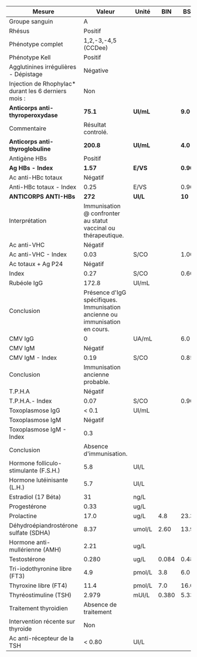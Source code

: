 |                       Mesure                       |                                   Valeur                                  |  Unité  | BIN |   BSN  |
|----------------------------------------------------|---------------------------------------------------------------------------|---------|-----|--------|
|                   Groupe sanguin                   |                                     A                                     |         |     |        |
|                       Rhésus                       |                                  Positif                                  |         |     |        |
|                  Phénotype complet                 |                            1,2,-3,-4,5  (CCDee)                           |         |     |        |
|                   Phénotype Kell                   |                                  Positif                                  |         |     |        |
|        Agglutinines irrégulières - Dépistage       |                                  Négative                                 |         |     |        |
|Injection de Rhophylac* durant les 6 derniers mois :|                                    Non                                    |         |     |        |
|         **Anticorps anti-thyroperoxydase**         |                                  **75.1**                                 |**UI/mL**|     | **9.0**|
|                     Commentaire                    |                             Résultat controlé.                            |         |     |        |
|          **Anticorps anti-thyroglobuline**         |                                 **200.8**                                 |**UI/mL**|     | **4.0**|
|                    Antigène HBs                    |                                  Positif                                  |         |     |        |
|                 **Ag HBs - Index**                 |                                  **1.57**                                 | **E/VS**|     |**0.90**|
|                 Ac anti-HBc totaux                 |                                  Négatif                                  |         |     |        |
|               Anti-HBc totaux - Index              |                                    0.25                                   |   E/VS  |     |  0.90  |
|               **ANTICORPS ANTI-HBs**               |                                  **272**                                  | **UI/L**|     | **10** |
|                   Interprétation                   |       Immunisation @ confronter au statut vaccinal ou thérapeutique.      |         |     |        |
|                     Ac anti-VHC                    |                                  Négatif                                  |         |     |        |
|                 Ac anti-VHC - Index                |                                    0.03                                   |   S/CO  |     |  1.00  |
|                 Ac totaux + Ag P24                 |                                  Négatif                                  |         |     |        |
|                        Index                       |                                    0.27                                   |   S/CO  |     |  0.60  |
|                     Rubéole IgG                    |                                   172.8                                   |  UI/mL  |     |        |
|                     Conclusion                     |Présence d'IgG spécifiques. Immunisation ancienne ou immunisation en cours.|         |     |        |
|                       CMV IgG                      |                                     0                                     |  UA/mL  |     |   6.0  |
|                       CMV IgM                      |                                  Négatif                                  |         |     |        |
|                   CMV IgM - Index                  |                                    0.19                                   |   S/CO  |     |  0.85  |
|                     Conclusion                     |                      Immunisation ancienne probable.                      |         |     |        |
|                       T.P.H.A                      |                                  Négatif                                  |         |     |        |
|                   T.P.H.A.- Index                  |                                    0.07                                   |   S/CO  |     |  0.90  |
|                  Toxoplasmose IgG                  |                                   < 0.1                                   |  UI/mL  |     |        |
|                  Toxoplasmose IgM                  |                                  Négatif                                  |         |     |        |
|              Toxoplasmose IgM - Index              |                                    0.3                                    |         |     |        |
|                     Conclusion                     |                          Absence d'immunisation.                          |         |     |        |
|        Hormone folliculo-stimulante (F.S.H.)       |                                    5.8                                    |   UI/L  |     |        |
|             Hormone lutéinisante (L.H.)            |                                    5.7                                    |   UI/L  |     |        |
|                 Estradiol (17 Béta)                |                                     31                                    |   ng/L  |     |        |
|                    Progestérone                    |                                    0.33                                   |   ug/L  |     |        |
|                     Prolactine                     |                                    17.0                                   |   ug/L  | 4.8 |  23.3  |
|        Déhydroépiandrostérone sulfate (SDHA)       |                                    8.37                                   |  umol/L | 2.60|  13.90 |
|           Hormone anti-mullérienne (AMH)           |                                    2.21                                   |   ug/L  |     |        |
|                    Testostérone                    |                                   0.280                                   |   ug/L  |0.084|  0.481 |
|            Tri-iodothyronine libre (FT3)           |                                    4.9                                    |  pmol/L | 3.8 |   6.0  |
|                Thyroxine libre (FT4)               |                                    11.4                                   |  pmol/L | 7.0 |  16.0  |
|                Thyréostimuline (TSH)               |                                   2.979                                   |  mUI/L  |0.380|  5.330 |
|                Traitement thyroidien               |                           Absence de traitement                           |         |     |        |
|          Intervention récente sur thyroide         |                                    Non                                    |         |     |        |
|             Ac anti-récepteur de la TSH            |                                   < 0.80                                  |   UI/L  |     |        |